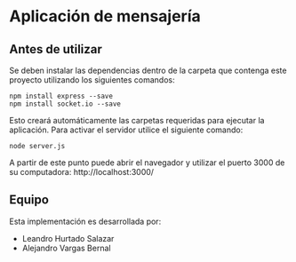 # Aplicación de mensajería
## Antes de utilizar
Se deben instalar las dependencias dentro de la carpeta que contenga este proyecto utilizando los siguientes comandos:

    npm install express --save
    npm install socket.io --save
Esto creará automáticamente las carpetas requeridas para ejecutar la aplicación.
Para activar el servidor utilice el siguiente comando:

    node server.js
A partir de este punto puede abrir el navegador y utilizar el puerto 3000 de su computadora: http://localhost:3000/

## Equipo
Esta implementación es desarrollada por:
- Leandro Hurtado Salazar
- Alejandro Vargas Bernal
